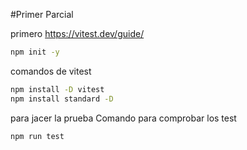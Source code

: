 #Primer Parcial



primero   https://vitest.dev/guide/
```bash
npm init -y
```
comandos de vitest
```bash
npm install -D vitest
npm install standard -D
```


para jacer la prueba
Comando para comprobar los test
```bash
npm run test
```